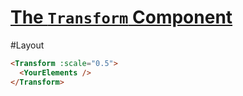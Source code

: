 # [The `Transform` Component](https://sli.dev/features/transform-component.html)

#Layout

```md
<Transform :scale="0.5">
  <YourElements />
</Transform>
```